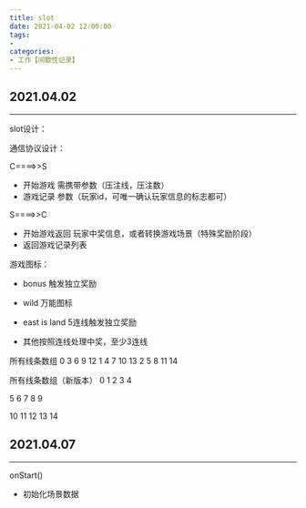 ```yaml
---
title: slot
date: 2021-04-02 12:00:00
tags:
- 
categories:
- 工作【间歇性记录】
---
```


## 2021.04.02

------

slot设计：

通信协议设计：

C====>>S

- 开始游戏	需携带参数（压注线，压注数）
- 游戏记录    参数（玩家id，可唯一确认玩家信息的标志都可）

S====>>C

- 开始游戏返回	玩家中奖信息，或者转换游戏场景（特殊奖励阶段）
- 返回游戏记录列表    

游戏图标：

- bonus 触发独立奖励

- wild 万能图标
- east is land 5连线触发独立奖励
- 其他按照连线处理中奖，至少3连线

 所有线条数组
0 	3 	6	 9 		12
1 	4 	7 	10 		13
2 	5 	8 	11 		14

 所有线条数组（新版本）
0 	1	2	3	4

5	6	7	8	9

10	11	12	13	14



## 2021.04.07 

------

onStart()

- 初始化场景数据